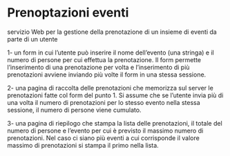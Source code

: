 # Prenoptazioni eventi
 servizio Web per la gestione della prenotazione di un insieme di eventi da parte di un utente

1- un form in cui l’utente può inserire il nome dell’evento (una stringa) e il numero di persone per cui effettua la prenotazione. Il form permette l’inserimento di una prenotazione per volta e l’inserimento di più prenotazioni avviene inviando più volte il form in una stessa sessione.

2- una pagina di raccolta delle prenotazioni che memorizza sul server le prenotazioni fatte col form del punto 1. Si assume che se l’utente invia più di una volta il numero di prenotazioni per lo stesso evento nella stessa sessione, il numero di persone viene cumulato.

3- una pagina di riepilogo che stampa la lista delle prenotazioni, il totale del numero di persone e l’evento per cui è previsto il massimo numero di prenotazioni. Nel caso ci siano più eventi a cui corrisponde il valore massimo di prenotazioni si stampa il primo nella lista.
